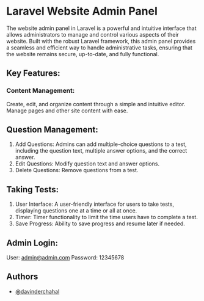 # Laravel Website Admin Panel

The website admin panel in Laravel is a powerful and intuitive interface that allows administrators to manage and control various aspects of their website. Built with the robust Laravel framework, this admin panel provides a seamless and efficient way to handle administrative tasks, ensuring that the website remains secure, up-to-date, and fully functional.

## Key Features:
### Content Management:
Create, edit, and organize content through a simple and intuitive editor. Manage pages and other site content with ease.

## Question Management:

1. Add Questions: Admins can add multiple-choice questions to a test, including the question text, multiple answer options, and the correct answer.
2. Edit Questions: Modify question text and answer options.
3. Delete Questions: Remove questions from a test.

## Taking Tests:

1. User Interface: A user-friendly interface for users to take tests, displaying questions one at a time or all at once.
2. Timer: Timer functionality to limit the time users have to complete a test.
3. Save Progress: Ability to save progress and resume later if needed.

## Admin Login:

User: admin@admin.com
Password: 12345678

## Authors

-   [@davinderchahal](https://www.github.com/davinderchahal)
